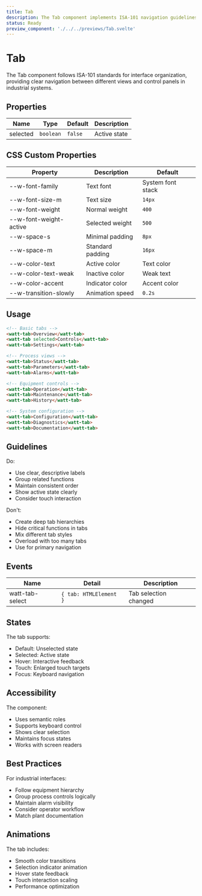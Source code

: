 ```yaml
---
title: Tab
description: The Tab component implements ISA-101 navigation guidelines for organizing process views and equipment controls in industrial interfaces.
status: Ready
preview_component: './../../previews/Tab.svelte'
---
```


# Tab
The Tab component follows ISA-101 standards for interface organization, providing clear navigation between different views and control panels in industrial systems.

## Properties
| Name | Type | Default | Description |
|------|------|---------|-------------|
| selected | `boolean` | `false` | Active state |

## CSS Custom Properties
| Property | Description | Default |
|----------|-------------|---------|
| --w-font-family | Text font | System font stack |
| --w-font-size-m | Text size | `14px` |
| --w-font-weight | Normal weight | `400` |
| --w-font-weight-active | Selected weight | `500` |
| --w-space-s | Minimal padding | `8px` |
| --w-space-m | Standard padding | `16px` |
| --w-color-text | Active color | Text color |
| --w-color-text-weak | Inactive color | Weak text |
| --w-color-accent | Indicator color | Accent color |
| --w-transition-slowly | Animation speed | `0.2s` |

## Usage
```html
<!-- Basic tabs -->
<watt-tab>Overview</watt-tab>
<watt-tab selected>Controls</watt-tab>
<watt-tab>Settings</watt-tab>

<!-- Process views -->
<watt-tab>Status</watt-tab>
<watt-tab>Parameters</watt-tab>
<watt-tab>Alarms</watt-tab>

<!-- Equipment controls -->
<watt-tab>Operation</watt-tab>
<watt-tab>Maintenance</watt-tab>
<watt-tab>History</watt-tab>

<!-- System configuration -->
<watt-tab>Configuration</watt-tab>
<watt-tab>Diagnostics</watt-tab>
<watt-tab>Documentation</watt-tab>
```

## Guidelines
Do:
- Use clear, descriptive labels
- Group related functions
- Maintain consistent order
- Show active state clearly
- Consider touch interaction

Don't:
- Create deep tab hierarchies
- Hide critical functions in tabs
- Mix different tab styles
- Overload with too many tabs
- Use for primary navigation

## Events
| Name | Detail | Description |
|------|--------|-------------|
| watt-tab-select | `{ tab: HTMLElement }` | Tab selection changed |

## States
The tab supports:
- Default: Unselected state
- Selected: Active state
- Hover: Interactive feedback
- Touch: Enlarged touch targets
- Focus: Keyboard navigation

## Accessibility
The component:
- Uses semantic roles
- Supports keyboard control
- Shows clear selection
- Maintains focus states
- Works with screen readers

## Best Practices
For industrial interfaces:
- Follow equipment hierarchy
- Group process controls logically
- Maintain alarm visibility
- Consider operator workflow
- Match plant documentation

## Animations
The tab includes:
- Smooth color transitions
- Selection indicator animation
- Hover state feedback
- Touch interaction scaling
- Performance optimization
